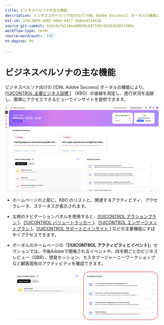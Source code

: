 ```yaml
---
title: ビジネスペルソナの主な機能
description: ビジネス上のペルソナ向けの/[!DNL Adobe Success/] ポータルの機能により、主要なビジネス目標の価値を測定し、進捗を追跡し、簡単にアクセスできるビューでインサイトを提供できます。
exl-id: 374c3809-a982-464e-b417-1b0ae4191628
source-git-commit: b1bc0a7a210ead0639cb87193c93d23b38f1f08a
workflow-type: tm+mt
source-wordcount: '131'
ht-degree: 0%

---
```


# ビジネスペルソナの主な機能

ビジネスペルソナ向けの [!DNL Adobe Success] ポータルの機能により、[[!UICONTROL  主要ビジネス目標 ]](/help/adobe-success-portal/business-persona/key-business-objectives.md) （KBO）の価値を測定し、進行状況を追跡し、簡単にアクセスできるビューでインサイトを提供できます。

![adobe-success-portal-for-business-persona-overview](/help/adobe-success-portal/assets/overview-and-business-persona-overview.png)

* ホームページの上部に、KBO のリストと、関連するアクティビティ、アクセラレータ、ステータスが表示されます。
* 左側のナビゲーションパネルを使用すると、[[!UICONTROL  アクションプラン ]](/help/adobe-success-portal/business-persona/action-plan.md)、[[!UICONTROL  バリュートラッカー ]](/help/adobe-success-portal/business-persona/value-tracker.md)、[[!UICONTROL  エンゲージメントプラン ]](/help/adobe-success-portal/business-persona/engagement-plan.md)、[[!UICONTROL  サポートとインサイト ]](/help/adobe-success-portal/technical-persona/support-and-insights/support-and-insights-overview.md) などの主要機能にすばやくアクセスできます。
* ポータルのホームページの「**[!UICONTROL アクティビティとイベント]**」セクションでは、今後Adobeで開催されるイベントや、四半期ごとのビジネスレビュー（QBR）、啓発セッション、カスタマージャーニーワークショップなど顧客固有のアクティビティを確認できます。

  ![activities-and-events](/help/adobe-success-portal/assets/activities-and-events.png)
